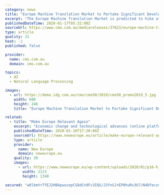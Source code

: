 ```yaml
---
category: news
title: "Europe Machine Translation Market to Partake Significant Development of $390mn by 2024"
excerpt: "The Europe Machine Translation Market is predicted to hike at 15% CAGR to 2024, according to a 2019 Graphical Research report. The governments of EU economies are one of the major stakeholders in the Europe machine translation market. The European Commission (EC) introduced online eTranslation services for civil workers in November 2017."
publishedDateTime: 2020-01-17T05:32:00Z
sourceUrl: https://www.cmo.com.au/mediareleases/37623/europe-machine-translation-market-to-partake/
type: article
quality: 31
heat: -1
published: false

provider:
  name: cmo.com.au
  domain: cmo.com.au

topics:
  - AI
  - Natural Language Processing

images:
  - url: https://demo.idg.com.au/cmo/cmo50/2019/cmo50_promo2019_5.jpg
    width: 600
    height: 246
    title: "Europe Machine Translation Market to Partake Significant Development of $390mn by 2024"

related:
  - title: "Make Europe Relevant Again"
    excerpt: "Economic change and technological advances (online platforms, artificial intelligence, automation, data monopolies ... Just as Facebook has Libra and Google has Waymo (self-driving cars), Chinese giants like Tencent and Alibaba have become pioneers in digital business solutions and payments, respectively. The existence of similar digital ..."
    publishedDateTime: 2020-01-10T17:20:00Z
    sourceUrl: https://www.neweurope.eu/article/make-europe-relevant-again/
    type: article
    provider:
      name: New Europe
      domain: neweurope.eu
    quality: 39
    images:
      - url: https://www.neweurope.eu/wp-content/uploads/2020/01/p16-h_55674537.jpg
        width: 2123
        height: 1340

secured: "w0lbmY+TfEJ2HB4pwucepCS8dCn9Fv3IQS/J3fnSJ+EP0huRx3U7/N4DfeczdwDXZipqeTGA/BCbKKXl/6AX6MO0eREPkIwHib0Ko692vfA0a70OdUqjDBHYmS872quA3ai/huQR5i69dt6zJyZNRtAlRUwBfnx83/sbfgx5g52QTHuydRqrPMYrrJkAObbp+kJi0N7tAZJQeHTcjHaXLYHm/H+iCO2qO/wQ+2EdMC4Ho0j+7oW6CK3JSRgsEdbo8dbtTlsjPPKG96+F/wpGcJBONdQTxstUqiCnX8dpyMU=;Ckz786aiv/y17avGQET6Hw=="
---
```


